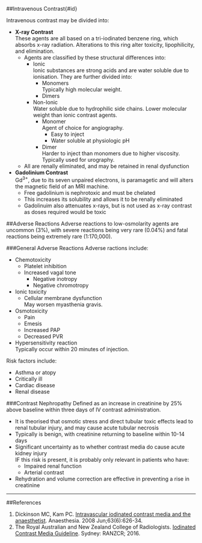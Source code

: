 ##Intravenous Contrast{#id}

Intravenous contrast may be divided into:
* **X-ray Contrast**  
These agents are all based on a tri-iodinated benzene ring, which absorbs x-ray radiation. Alterations to this ring alter toxicity, lipophilicity, and elimination.
    * Agents are classified by these structural differences into:
        * Ionic  
    Ionic substances are strong acids and are water soluble due to ionisation. They are further divided into:
            * Monomers  
        Typically high molecular weight.
            * Dimers
        * Non-Ionic  
        Water soluble due to hydrophilic side chains. Lower molecular weight than ionic contrast agents.
            * Monomer  
            Agent of choice for angiography.
                * Easy to inject
                * Water soluble at physiologic pH
            * Dimer  
            Harder to inject than monomers due to higher viscosity. Typically used for urography.
    * All are renally eliminated, and may be retained in renal dysfunction
* **Gadolinium Contrast**  
Gd<sup>3+</sup>, due to its seven unpaired electrons, is paramagetic and will alters the magnetic field of an MRI machine.
    * Free gadolinium is nephrotoxic and must be chelated
    * This increases its solubility and allows it to be renally eliminated
    * Gadolinuim also attenuates x-rays, but is not used as x-ray contrast as doses required would be toxic
    
##Adverse Reactions
Adverse reactions to low-osmolarity agents are uncommon (3%), with severe reactions being very rare (0.04%) and fatal reactions being extremely rare (1:170,000).

###General Adverse Reactions
Adverse ractions include:
* Chemotoxicity
    * Platelet inhibition
    * Increased vagal tone
        * Negative inotropy
        * Negative chromotropy
* Ionic toxicity
    * Cellular membrane dysfunction  
    May worsen myasthenia gravis.
* Osmotoxicity
    * Pain
    * Emesis
    * Increased PAP
    * Decreased PVR
* Hypersensitivity reaction  
Typically occur within 20 minutes of injection.
    
Risk factors include:
* Asthma or atopy
* Critically ill
* Cardiac disease
* Renal disease

###Contrast Nephropathy
Defined as an increase in creatinine by 25% above baseline within three days of IV contrast administration.  
* It is theorised that osmotic stress and direct tubular toxic effects lead to renal tubular injury, and may cause acute tubular necrosis
* Typically is benign, with creatinine returning to baseline within 10-14 days
* Significant uncertainty as to whether contrast media do cause acute kidney injury  
IF this risk is present, it is probably only relevant in patients who have:
    * Impaired renal function
    * Arterial contrast
* Rehydration and volume correction are effective in preventing a rise in creatinine
    
    
---
##References
1. Dickinson MC, Kam PC. [Intravascular iodinated contrast media and the
anaesthetist](https://www.ncbi.nlm.nih.gov/pubmed/18477275). Anaesthesia. 2008 Jun;63(6):626-34.
2. The Royal Australian and New Zealand College of Radiologists. [Iodinated
Contrast Media Guideline](https://www.ranzcr.com/documents/573-iodinated-contrast-guidelines-2016/file). Sydney: RANZCR; 2016.
    